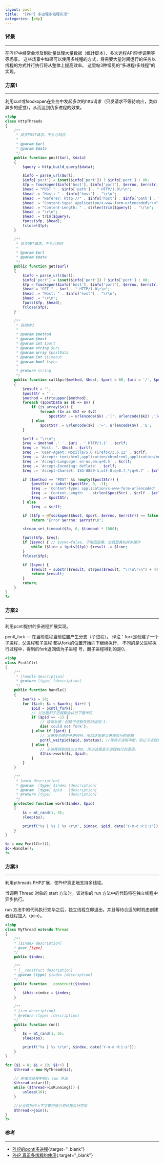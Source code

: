```yaml
---
layout: post
title:  "[PHP] 多进程多线程实现"
categories: [php]
---
```


### 背景
-----------------------------

在PHP中经常会涉及到批量处理大量数据（统计脚本）、多次远程API异步调用等等场景。
这些场景中如果可以使用多线程的方式，将需要大量时间运行的任务以线程的方式并行执行将从整体上提高效率。
这里帖3种常见的“多进程/多线程”的实现。

### 方案1
-----------------------------

利用curl或fsockopen在业务中发起多次的http请求（只发请求不等待响应，类似异步的感觉），从而达到伪多进程的效果。

```php
<?php
class HttpThreads
{
	/**
	 * 异步POST请求，不关心响应
	 *
	 * @param $url
	 * @param $data
	 */
	public function post($url, $data)
	{
		$query = http_build_query($data);

		$info = parse_url($url);
		$info['port'] = isset($info['port']) ? $info['port'] : 80;
		$fp = fsockopen($info['host'], $info['port'], $errno, $errstr, 3);
		$head = "POST " . $info['path'] . " HTTP/1.0\r\n";
		$head .= "Host: " . $info['host'] . "\r\n";
		$head .= "Referer: http://" . $info['host'] . $info['path'] . "\r\n";
		$head .= "Content-type: application/x-www-form-urlencoded\r\n";
		$head .= "Content-Length: " . strlen(trim($query)) . "\r\n";
		$head .= "\r\n";
		$head .= trim($query);
		fputs($fp, $head);
		fclose($fp);
	}

	/**
	 * 异步GET请求，不关心响应
	 *
	 * @param $url
	 * @param $data
	 */
	public function get($url)
	{
		$info = parse_url($url);
		$info['port'] = isset($info['port']) ? $info['port'] : 80;
		$fp = fsockopen($info['host'], $info['port'], $errno, $errstr, 3);
		$head = "GET " . $url . " HTTP/1.0\r\n";
		$head .= "Host: " . $info['host'] . "\r\n";
		$head .= "\r\n";
		fputs($fp, $head);
		fclose($fp);
	}

	/**
	 * 调用API
	 *
	 * @param $method
	 * @param $host
	 * @param int $port
	 * @param string $uri
	 * @param array $postData
	 * @param int $timeout
	 * @param bool $sync
	 *
	 * @return string
	 */
	public function callApi($method, $host, $port = 80, $uri = '/', $postData = array(), $timeout = 1000, $sync = false)
	{
		$result = '';
		$postStr = '';
		$method = strtoupper($method);
		foreach ($postData as $k => $v) {
			if (is_array($v)) {
				foreach ($v as $k2 => $v2)
					$postStr .= urlencode($k) .'['. urlencode($k2) .']='. urlencode($v2) .'&';
			} else
				$postStr .= urlencode($k) .'='. urlencode($v) .'&';
		}

		$crlf = "\r\n";
		$req = $method .' '. $uri . ' HTTP/1.1' . $crlf;
		$req .= 'Host: '. $host . $crlf;
		$req .= 'User-Agent: Mozilla/5.0 Firefox/3.6.12' . $crlf;
		$req .= 'Accept: text/html,application/xhtml+xml,application/xml;q=0.9,*/*;q=0.8' . $crlf;
		$req .= 'Accept-Language: en-us,en;q=0.5' . $crlf;
		$req .= 'Accept-Encoding: deflate' . $crlf;
		$req .= 'Accept-Charset: ISO-8859-1,utf-8;q=0.7,*;q=0.7' . $crlf;

		if ($method == 'POST' && !empty($postStr)) {
			$postStr = substr($postStr, 0, -1);
			$req .= 'Content-Type: application/x-www-form-urlencoded' . $crlf;
			$req .= 'Content-Length: '. strlen($postStr) . $crlf . $crlf;
			$req .= $postStr;
		} else
			$req .= $crlf;

		if (($fp = @fsockopen($host, $port, $errno, $errstr)) == false)
			return "Error $errno: $errstr\n";

		stream_set_timeout($fp, 0, $timeout * 1000);

		fputs($fp, $req);
		if ($sync) { // $sync=false, 不取回结果，也就是类似异步操作
			while ($line = fgets($fp)) $result .= $line;
		}
		fclose($fp);

		if ($sync) {
			$result = substr($result, strpos($result, "\r\n\r\n") + 4);
			return $result;
		}
		return;
	}
}
?>
```


### 方案2
-----------------------------

利用pcntl提供的多进程扩展实现。

pcntl_fork — 在当前进程当前位置产生分支（子进程）。
译注：fork是创建了一个子进程，父进程和子进程 都从fork的位置开始向下继续执行，
不同的是父进程执行过程中，得到的fork返回值为子进程 号，而子进程得到的是0。

```php
<?php
class PcntlCtrl
{
	/**
	 * [handle description]
	 * @return [type] [description]
	 */
	public function handle()
	{
		$works = 20;
		for ($i=0; $i < $works; $i++) { 
			$pid = pcntl_fork();
			// 父进程和子进程都会执行下面代码
			if ($pid == -1) {
				// 错误处理：创建子进程失败时返回-1.
				die('could not fork');
			} else if ($pid) {
				// 父进程会得到子进程号，所以这里是父进程执行的逻辑
				pcntl_waitpid($pid, $status); //等待子进程中断，防止子进程成为僵尸进程。
			} else {
				// 子进程得到的$pid为0, 所以这里是子进程执行的逻辑。
				$this->work($i, $pid);
			}
		}
	}

	/**
	 * [work description]
	 * @param  [type] $index [description]
	 * @param  [type] $pid   [description]
	 * @return [type]        [description]
	 */
	protected function work($index, $pid)
	{
		$s = mt_rand(1, 5);
		sleep($s);

		printf("%s | %s | %s \r\n", $index, $pid, date('Y-m-d H:i:s'));
	}
}

$o = new PcntlCtrl();
$o->handle();
?>
```


### 方案3
-----------------------------
利用pthreads PHP扩展，使PHP真正地支持多线程。

当调用 Thread 对象的 start 方法时，该对象的 run 方法中的代码将在独立线程中异步执行。

run 方法中的代码执行完毕之后，独立线程立即退出，并且等待合适的时机由创建者线程加入（join）。

```php
<?php
class MyThread extends Thread
{
	/**
	* [$index description]
	* @var [type]
	*/
	public $index;

	/**
	* [__construct description]
	* @param [type] $index [description]
	*/
	public function __construct($index)
	{
		$this->index = $index;
	}

	/**
	* [run description]
	* @return [type] [description]
	*/
	public function run()
	{
		$s = mt_rand(1, 5);
		sleep($s);

		printf("%s | %s \r\n", $index, date('Y-m-d H:i:s'));
	}
}

for ($i = 0; $i < 10; $i++) {
    $thread = new MyThread($i);

    // 在独立线程中执行 run 方法
    $thread->start();
    while ($thread->isRunning()) {
        usleep(10);
    }
    
    //让当前执行上下文等待被引用线程执行完毕
    $thread->join();
}
?>
```


### 参考
-----------------------------

* [PHP的pcntl多进程](http://www.cnblogs.com/yjf512/p/3217615.html){:target="_blank"}
* [PHP 真正多线程的使用](http://zyan.cc/pthreads/){:target="_blank"}
